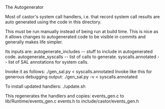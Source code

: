 The Autogenerator

Most of castor's system call handlers, i.e. that record system call results are auto generated
using the code in this directory.

This must be run manually instead of being run at build time. This is nice as it allows changes
to autogenerated code to be visible in commits and generally makes life simpler.

Its inputs are:
    autogenerate_includes -- stuff to include in autogenerated code.
    autogenerate_syscalls -- list of calls to generate.
    syscalls.annotated -- list of SAL annotations for system calls.

Invoke it as follows: ./gen_sal.py < syscalls.annotated
Invoke like this for generous debugging output: ./gen_sal.py -v < syscalls.annotated

To install updated handlers: ./update.sh

This regenerates the handlers and copies:
    events_gen.c to lib/Runtime/events_gen.c
    events.h to include/castor/events_gen.h

